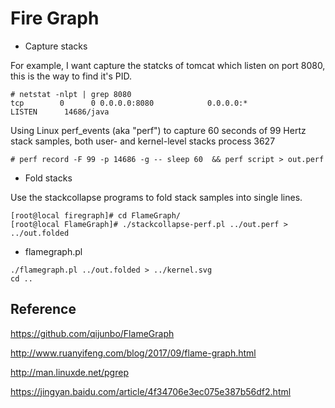Fire Graph
==

-  Capture stacks

For example,  I want capture the statcks of  tomcat which listen on port 8080, this is the way to find it's PID.

```
# netstat -nlpt | grep 8080
tcp        0      0 0.0.0.0:8080            0.0.0.0:*               LISTEN      14686/java

```
Using Linux perf_events (aka "perf") to capture 60 seconds of 99 Hertz stack samples, both user- and kernel-level stacks
process 3627

```
# perf record -F 99 -p 14686 -g -- sleep 60  && perf script > out.perf

```

- Fold stacks

Use the stackcollapse programs to fold stack samples into single lines. 

```
[root@local firegraph]# cd FlameGraph/
[root@local FlameGraph]# ./stackcollapse-perf.pl ../out.perf > ../out.folded
```

- flamegraph.pl

```
./flamegraph.pl ../out.folded > ../kernel.svg
cd ..

```



Reference
--

https://github.com/qijunbo/FlameGraph

http://www.ruanyifeng.com/blog/2017/09/flame-graph.html

http://man.linuxde.net/pgrep 

https://jingyan.baidu.com/article/4f34706e3ec075e387b56df2.html
